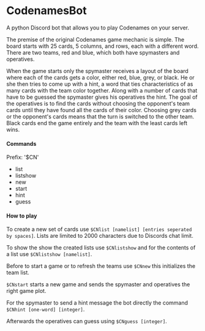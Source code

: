 # CodenamesBot
A python Discord bot that allows you to play Codenames on your server.

The premise of the original Codenames game mechanic is simple.
The board starts with 25 cards, 5 columns, and rows, each with a different word.
There are two teams, red and blue, which both have spymasters and operatives.

When the game starts only the spymaster receives a layout of the board where each of the cards gets a color, either red, blue, grey, or black.
He or she then tries to come up with a hint, a word that ties characteristics of as many cards with the team color together.
Along with a number of cards that have to be guessed the spymaster gives his operatives the hint. The goal of the operatives is to find the cards without choosing the opponent's team cards until they have found all the cards of their color.
Choosing grey cards or the opponent's cards means that the turn is switched to the other team. Black cards end the game entirely and the team with the least cards left wins.
#### Commands
Prefix: '$CN'
* list
* listshow
* new
* start
* hint
* guess

#### How to play
To create a new set of cards use ```$CNlist [namelist] [entries seperated by spaces]```.
Lists are limited to 2000 characters due to Discords chat limit.

To show the show the created lists use ```$CNlistshow``` and for the contents of a list use ```$CNlistshow [namelist]```.

Before to start a game or to refresh the teams use ```$CNnew``` this initializes the team list.

```$CNstart``` starts a new game and sends the spymaster and operatives the right game plot.

For the spymaster to send a hint message the bot directly the command ```$CNhint [one-word] [integer]```.

Afterwards the operatives can guess using ```$CNguess [integer]```.